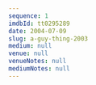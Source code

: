 ```yaml
---
sequence: 1
imdbId: tt0295289
date: 2004-07-09
slug: a-guy-thing-2003
medium: null
venue: null
venueNotes: null
mediumNotes: null
---
```


